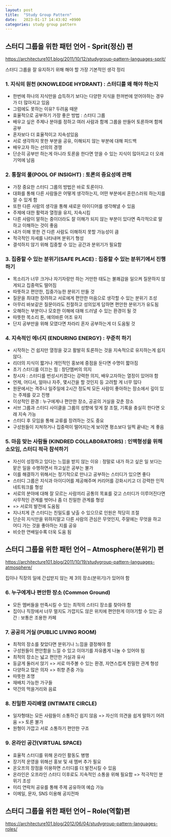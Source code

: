 ```yaml
---
layout: post
title:  "Study Group Pattern"
date:   2023-01-17 14:43:02 +0900
categories: study group pattern
---
```



## 스터디 그룹을 위한 패턴 언어 - Sprit(정신) 편

<https://architecture101.blog/2011/10/12/studygroup-pattern-languages-sprit/>

스터디 그룹을 잘 유지하기 위해 해야 할 가장 기본적인 생각 정리

### 1. 지식의 원천 (KNOWLEDGE HYDRANT) : 스터디를 왜 해야 하는지

  - 한번에 하나의 지식만을 습득하기 보다는 다양한 지식을 한꺼번에 얻어야하는 경우가 더 많아지고 있음
  - 그럼에도 못하는 이유? 두려움 때문
  - 효율적으로 공부하기 가장 좋은 방법 : 스터디 그룹
  - 배우고 싶은 주제나 분야를 정하고 여러 사람과 함께 그룹을 만들어 토론하며 함께 공부
  - 혼자보다 더 효율적이고 지속성있음
  - 서로 생각하지 못한 부분을 공유, 이해되지 않는 부분에 대해 피드백
  - 배우고자 하는 선의의 경쟁
  - 단순히 공부만 하는게 아니라 토론을 한다면 얻을 수 있는 지식이 많아지고 더 오래 기억에 남음

### 2. 통찰의 풀(POOL OF INSIGHT) : 토론의 중요성에 관해

  - 가장 중요한 스터디 그룹의 방법은 바로 토론이다.
  - 대화를 통해 다른 사람들은 어떻게 생각하는지, 어떤 부분에서 혼란스러워 하는지를 알 수 있게 함
  - 또한 다른 사람의 생각을 통해 새로운 아이디어를 생각해낼 수 있음
  - 주제에 대한 활력과 열정을 유지, 지속시킴
  - 다른 사람이 말하는 중이더라도 잘 이해가 되지 않는 부분이 있다면 즉각적으로 말하고 이해하는 것이 좋음
  - 내가 이해 못한 건 다른 사람도 이해하지 못할 가능성이 큼
  - 적극적인 자세를 나타내며 분위기 형성
  - 결석하지 않기 위해 집중할 수 있는 공간과 분위기가 필요함

### 3. 집중할 수 있는 분위기(SAFE PLACE) : 집중할 수 있는 분위기에서 진행하기

  - 목소리가 너무 크거나 자기자랑만 하는 거만한 태도는 불쾌감을 일으켜 질문하지 않게되고 집중력도 떨어짐
  - 따뜻하고 편안한, 집중가능한 분위기 만들 것
  - 질문을 최대한 장려하고 서로에게 편안한 마음으로 생각할 수 있는 분위기 조성
  - 아무리 바보같은 질문이라도 친절하고 성의있게 답하면 편안한 분위기가 유도됨
  - 오해하는 부분이나 모호한 이해에 대해 드러낼 수 있는 환경이 될 것
  - 따뜻한 목소리 톤, 예의바른 어조 유지
  - 단지 공부만을 위해 모였다면 차라리 혼자 공부하는게 더 도움될 것

### 4. 지속적인 에너지 (ENDURING ENERGY) : 꾸준히 하기

  - 시작하는 건 쉽지만 열정을 갖고 활발히 토론하는 것을 지속적으로 유지하는게 쉽지 않다.
  - 리더의 지식이 짧거나 개인적인 홍보에 중점을 둔다면 수명이 짧아짐
  - 초기 스터디를 이끄는 힘 : 창단멤버의 의지
  - 창시자 : 스터디를 번성시키겠다는 강력한 의지, 배우고자하는 열정이 있어야 함
  - 언제, 어디서, 얼마나 자주, 몇시간을 할 것인지 등 고려할 게 너무 많다
  - 원문에서는 격주나 일주일에 2시간 정도씩 모든 사람이 좋아하는 장소에서 깊이 있는 주제를 갖고 진행
  - 이상적인 환경 : 누구에게나 편안한 장소, 공공의 거실을 갖춘 장소
  - 서브 그룹과 스터디 사이클을 그룹의 성향에 맞게 잘 조절, 기록을 충실히 한다면 오래 지속 가능
  - 스터디 후 모임을 통해 교류를 장려하는 것도 중요
  - 구성원들이 지쳐하거나 집중력이 떨어지는게 보이면 평소보다 일찍 끝내는 게 좋음

### 5. 마음 맞는 사람들 (KINDRED COLLABORATORS) : 인맥형성을 위해 소모임, 스터디 적극 참석하기

  - 자신이 성장하고 있다는 느낌을 받지 않는 이유 : 정말로 내가 하고 싶은 일 보다는 맡은 일을 수행하면서 하고싶은 공부는 불가
  - 이를 해결하기 위해서는 정기적으로 만나고 공부하는 스터디가 있으면 좋다
  - 스터디 그룹은 지식과 아이디어를 제공해주며 커리어를 강화시키고 더 강력한 인적 네트워크를 형성
  - 서로의 분야에 대해 잘 모르는 사람끼리 공통의 목표를 갖고 스터디가 이루어진다면 사무적인 관계를 벗어나 좀 더 친밀한 관계를 형성
  - => 서로의 발전에 도움됨
  - 지나치게 큰 스터디는 친밀도를 낮출 수 있으므로 인원은 적당히 조절
  - 단순히 지식만을 위하지말고 다른 사람의 관심은 무엇인지, 주말에는 무엇을 하고 어디 가는 것을 좋아하는 지를 공유
  - 비슷한 연배일수록 더욱 도움 됨


## 스터디 그룹을 위한 패턴 언어 – Atmosphere(분위기) 편

<https://architecture101.blog/2011/10/19/studygroup-pattern-languages-atmosphere/>

집이나 직장의 일에 간섭받지 않는 제 3의 장소(분위기)가 있어야 함

### 6. 누구에게나 편안한 장소 (Common Ground)

  - 모든 멤버들을 만족시킬 수 있는 최적의 스터디 장소를 찾아야 함
  - 집이나 직장에서 너무 멀지도 가깝지도 않은 위치에 편안한게 이야기할 수 있는 공간 : 보통은 조용한 카페

### 7. 공공의 거실 (PUBLIC LIVING ROOM)

  - 최적의 장소를 찾았다면 분위기나 느낌을 결정해야 함
  - 구성원들이 편안함을 느낄 수 있고 이야기를 자유롭게 나눌 수 있어야 됨
  - 최적의 장소는 넓고 편안한 거실과 유사
  - 둥글게 둘러서 앉기 => 서로 마주볼 수 있는 환경, 자연스럽게 친밀한 관계 형성
  - 다양하고 많은 의자 => 취향 존중 가능
  - 따뜻한 조명
  - 재배치 가능한 가구들
  - 약간의 먹을거리와 음료

### 8. 친밀한 자리배열 (INTIMATE CIRCLE)

  - 일자형태는 모든 사람들이 소통하긴 쉽지 않음 => 자신의 의견을 쉽게 말하기 어려움 => 토론 불가
  - 원형이 가깝고 서로 소통하기 편안한 구조

### 9. 온라인 공간(VIRTUAL SPACE)

  - 효율적 스터디를 위해 온라인 활동도 병행
  - 장기적 운영을 위해선 홍보 및 새 멤버 추가 필요
  - 온오프의 장점을 이용하면 스터디를 더 발전시킬 수 있음
  - 온라인은 오프라인 스터디 이후로도 지속적인 소통을 위해 필요함 => 적극적인 분위기 조성
  - 미리 연락처 공유를 통해 주제 공유하여 예습 가능
  - 이메일, 문자, SNS 이용해 공지전파


## 스터디 그룹을 위한 패턴 언어 – Role(역할)편

<https://architecture101.blog/2012/06/04/studygroup-pattern-languages-roles/>


